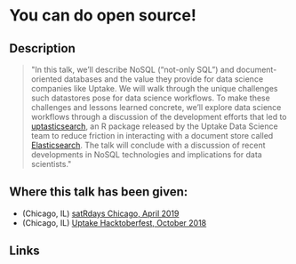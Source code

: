 # You can do open source!

## Description

> "In this talk, we’ll describe NoSQL (“not-only SQL”) and document-oriented databases and the value they provide for data science companies like Uptake. We will walk through the unique challenges such datastores pose for data science workflows. To make these challenges and lessons learned concrete, we’ll explore data science workflows through a discussion of the development efforts that led to [uptasticsearch](https://cran.r-project.org/web/packages/uptasticsearch/index.html), an R package released by the Uptake Data Science team to reduce friction in interacting with a document store called [Elasticsearch](https://github.com/UptakeOpenSource/uptasticsearch). The talk will conclude with a discussion of recent developments in NoSQL technologies and implications for data scientists."


## Where this talk has been given:

* (Chicago, IL) [satRdays Chicago, April 2019](https://chicago2019.satrdays.org)
* (Chicago, IL) [Uptake Hacktoberfest, October 2018](https://www.eventbrite.com/e/uptake-hacktoberfest-open-source-hack-night-uptake-tickets-51227185892#)

## Links


